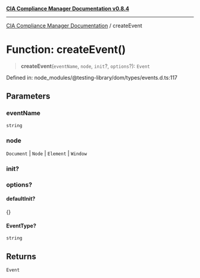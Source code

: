 [**CIA Compliance Manager Documentation v0.8.4**](../README.md)

***

[CIA Compliance Manager Documentation](../globals.md) / createEvent

# Function: createEvent()

> **createEvent**(`eventName`, `node`, `init`?, `options`?): `Event`

Defined in: node\_modules/@testing-library/dom/types/events.d.ts:117

## Parameters

### eventName

`string`

### node

`Document` | `Node` | `Element` | `Window`

### init?

### options?

#### defaultInit?

\{\}

#### EventType?

`string`

## Returns

`Event`
